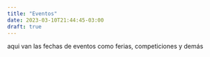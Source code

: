 ```yaml
---
title: "Eventos"
date: 2023-03-10T21:44:45-03:00
draft: true
---
```


aqui van las fechas de eventos como ferias, competiciones y demás
